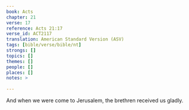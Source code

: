 ```yaml
---
book: Acts
chapter: 21
verse: 17
reference: Acts 21:17
verse_id: ACT2117
translation: American Standard Version (ASV)
tags: [bible/verse/bible/nt]
strongs: []
topics: []
themes: []
people: []
places: []
notes: >
  
---
```


And when we were come to Jerusalem, the brethren received us gladly.

